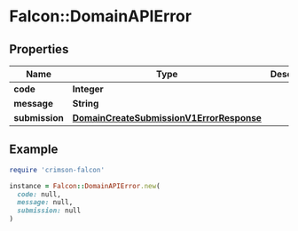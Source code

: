 # Falcon::DomainAPIError

## Properties

| Name | Type | Description | Notes |
| ---- | ---- | ----------- | ----- |
| **code** | **Integer** |  |  |
| **message** | **String** |  |  |
| **submission** | [**DomainCreateSubmissionV1ErrorResponse**](DomainCreateSubmissionV1ErrorResponse.md) |  | [optional] |

## Example

```ruby
require 'crimson-falcon'

instance = Falcon::DomainAPIError.new(
  code: null,
  message: null,
  submission: null
)
```

